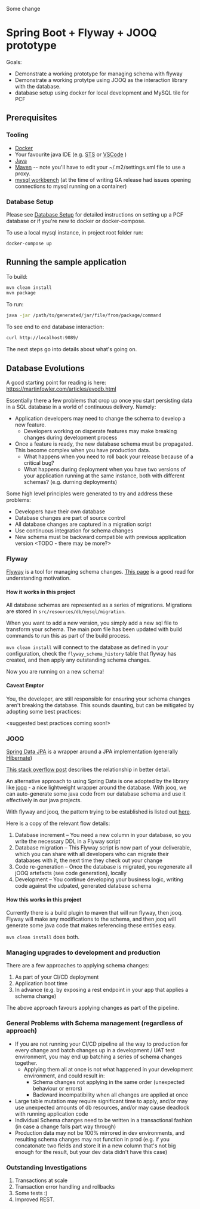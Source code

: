 Some change
# Spring Boot + Flyway + JOOQ prototype

Goals:

* Demonstrate a working prototype for managing schema with flyway
* Demonstrate a working protytpe using JOOQ as the interaction library with the database.
* database setup using docker for local development and MySQL tile for PCF

## Prerequisites

### Tooling

* [Docker](https://www.docker.com/)
* Your favourite java IDE (e.g. [STS](https://spring.io/tools/sts) or [VSCode](https://code.visualstudio.com/) )
* [Java](http://www.oracle.com/technetwork/java/javase/downloads/jre10-downloads-4417026.html)
* [Maven](https://maven.apache.org/) -- note you'll have to edit your ~/.m2/settings.xml file to use a proxy.
* [mysql workbench](https://dev.mysql.com/downloads/workbench/) (at the time of writing GA release had issues opening connections to mysql running on a container)

### Database Setup
Please see [Database Setup](./SETUP.md) for detailed instructions on setting up a PCF database or if you're new to docker or docker-compose.

To use a local mysql instance, in project root folder run:

```bash
docker-compose up
```

## Running the sample application

To build:

```bash
mvn clean install
mvn package
```

To run:

```bash
java -jar /path/to/generated/jar/file/from/package/command
```

To see end to end database interaction:

```bash
curl http://localhost:9089/
```

The next steps go into details about what's going on.

## Database Evolutions

A good starting point for reading is here: https://martinfowler.com/articles/evodb.html

Essentially there a few problems that crop up once you start persisting data in a SQL database in a world of continuous delivery.
Namely:

* Application developers may need to change the schema to develop a new feature.
  * Developers working on disperate features may make breaking changes during development process
* Once a feature is ready, the new database schema must be propagated.  This become complex when you have production data.
  * What happens when you need to roll back your release because of a critical bug?
  * What happens during deployment when you have two versions of your application running at the same instance, both with different schemas? (e.g. durning deployments)

Some high level principles were generated to try and address these problems:
* Developers have their own database
* Database changes are part of source control
* All database changes are captured in a migration script
* Use continuous integration for schema changes
* New schema must be backward compatible with previous application version
<TODO - there may be more?>


### Flyway

[Flyway](https://flywaydb.org/) is a tool for managing schema changes.  [This page](https://flywaydb.org/getstarted/why) is a good read for understanding motivation.

#### How it works in this project

All database schemas are represented as a series of migrations.  Migrations are stored in `src/resources/db/mysql/migration`.

When you want to add a new version, you simply add a new sql file to transform your schema.  The main pom file has been updated with build commands to run this as part of
the build process.

`mvn clean install` will connect to the database as defined in your configuration, check the `flyway_schema_history` table that flyway has created, and then apply
any outstanding schema changes.

Now you are running on a new schema!

#### Caveat Emptor

You, the developer, are still responsible for ensuring your schema changes aren't breaking the database.  This sounds daunting, but can be mitigated by adopting some best practices:

<suggested best practices coming soon!>

### JOOQ

[Spring Data JPA](https://projects.spring.io/spring-data-jpa/) is a wrapper around a JPA implementation (generally [Hibernate](http://hibernate.org/))

[This stack overflow post](https://stackoverflow.com/questions/36920843/is-spring-data-jpa-a-jpa-implementation?rq=1) describes the relationship in better detail.

An alternative approach to using Spring Data is one adopted by the library like [jooq](https://www.jooq.org/) - a nice lightweight wrapper around the database.  With jooq, we can auto-generate some java code from our database schema and use it effectively in our java projects.

With flyway and jooq, the pattern trying to be established is listed out [here](https://blog.jooq.org/2014/06/25/flyway-and-jooq-for-unbeatable-sql-development-productivity/).

Here is a copy of the relevant flow details:

1. Database increment – You need a new column in your database, so you write the necessary DDL in a Flyway script
2. Database migration – This Flyway script is now part of your deliverable, which you can share with all developers who can migrate their databases with it, the next time they check out your change
3. Code re-generation – Once the database is migrated, you regenerate all jOOQ artefacts (see code generation), locally
4. Development – You continue developing your business logic, writing code against the udpated, generated database schema

#### How this works in this project

Currently there is a build plugin to maven that will run flyway, then jooq.  Flyway will make any modifications to the schema, and then jooq will generate some java code
that makes referencing these entities easy.

`mvn clean install` does both.

### Managing upgrades to development and production

There are a few approaches to applying schema changes:

1) As part of your CI/CD deployment
2) Application boot time
3) In advance (e.g. by exposing a rest endpoint in your app that applies a schema change)

The above approach favours applying changes as part of the pipeline.


### General Problems with Schema management (regardless of approach)

* If you are not running your CI/CD pipeline all the way to production for every change and batch changes up in a development / UAT test environment, you may end up batching a series of schema changes together.
  * Applying them all at once is not what happened in your development environment, and could result in:
    * Schema changes not applying in the same order (unexpected behaviour or errors)
    * Backward incompatibility when all changes are applied at once
* Large table mutation may require significant time to apply, and/or may use unexpected amounts of db resources, and/or may cause deadlock with running application code
* Individual Schema changes need to be written in a transactional fashion (in case a change fails part way through)
* Production data may not be 100% mirrored in dev environments, and resulting schema changes may not function in prod (e.g. if you concatonate two fields and store it in a new column that's not big enough for the result, but your dev data didn't have this case)


### Outstanding Investigations

1. Transactions at scale
2. Transaction error handling and rollbacks
3. Some tests :)
4. Improved REST.



